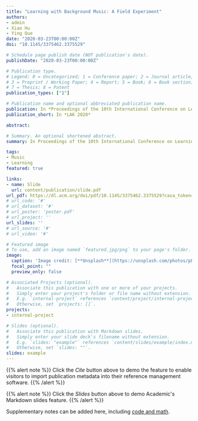 ```yaml
---
title: "Learning with Background Music: A Field Experiment"
authors:
- admin
- Xiao Hu
- Ying Que
date: "2020-03-23T00:00:00Z"
doi: "10.1145/3375462.3375529"

# Schedule page publish date (NOT publication's date).
publishDate: "2020-03-23T00:00:00Z"

# Publication type.
# Legend: 0 = Uncategorized; 1 = Conference paper; 2 = Journal article;
# 3 = Preprint / Working Paper; 4 = Report; 5 = Book; 6 = Book section;
# 7 = Thesis; 8 = Patent
publication_types: ["1"]

# Publication name and optional abbreviated publication name.
publication: In *Proceedings of the 10th International Conference on Learning Analytics & Knowledge*
publication_short: In *LAK 2020*

abstract: 

# Summary. An optional shortened abstract.
summary: In Proceedings of the 10th International Conference on Learning Analytics & Knowledge (LAK 2020).

tags:
- Music
- Learning
featured: true

links:
- name: Slide
  url: content/publication/slide.pdf
url_pdf: https://dl.acm.org/doi/pdf/10.1145/3375462.3375529?casa_token=x8k_YuvsAqsAAAAA:fD7ULf_AkrzV-u77siACYQ_K_ZQjjB9y4nkmwlyEtQtgC6F99Teqrgg_p5Oye5RnjWrQzYUhwGEp
# url_code: '#'
# url_dataset: '#'
# url_poster: 'poster.pdf'
# url_project: ''
url_slides: ''
# url_source: '#'
# url_video: '#'

# Featured image
# To use, add an image named `featured.jpg/png` to your page's folder. 
image:
  caption: 'Image credit: [**Unsplash**](https://unsplash.com/photos/pLCdAaMFLTE)'
  focal_point: ""
  preview_only: false

# Associated Projects (optional).
#   Associate this publication with one or more of your projects.
#   Simply enter your project's folder or file name without extension.
#   E.g. `internal-project` references `content/project/internal-project/index.md`.
#   Otherwise, set `projects: []`.
projects:
- internal-project

# Slides (optional).
#   Associate this publication with Markdown slides.
#   Simply enter your slide deck's filename without extension.
#   E.g. `slides: "example"` references `content/slides/example/index.md`.
#   Otherwise, set `slides: ""`.
slides: example
---
```


{{% alert note %}}
Click the *Cite* button above to demo the feature to enable visitors to import publication metadata into their reference management software.
{{% /alert %}}

{{% alert note %}}
Click the *Slides* button above to demo Academic's Markdown slides feature.
{{% /alert %}}

Supplementary notes can be added here, including [code and math](https://sourcethemes.com/academic/docs/writing-markdown-latex/).

